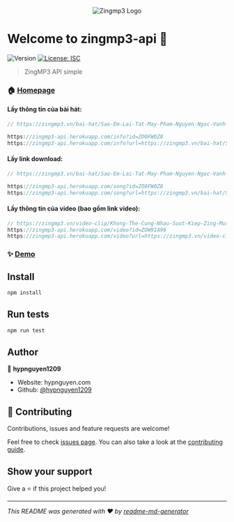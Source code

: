 <p align="center">
  <img src="https://static-zmp3.zadn.vn/skins/zmp3-v5.2/images/icon_zing_mp3_60.png" alt="Zingmp3 Logo"/>
</p>

# Welcome to zingmp3-api 👋
![Version](https://img.shields.io/badge/version-1.0.0-blue.svg?cacheSeconds=2592000)
[![License: ISC](https://img.shields.io/badge/License-ISC-yellow.svg)](#)

> ZingMP3 API simple

### 🏠 [Homepage](https://zingmp3-api.herokuapp.com/)

#### Lấy thông tin của bài hát:
```C
// https://zingmp3.vn/bai-hat/Sao-Em-Lai-Tat-May-Pham-Nguyen-Ngoc-Vanh-B/ZO0FW0Z8.html

https://zingmp3-api.herokuapp.com/info?id=ZO0FW0Z8
https://zingmp3-api.herokuapp.com/info?url=https://zingmp3.vn/bai-hat/Sao-Em-Lai-Tat-May-Pham-Nguyen-Ngoc-Vanh-B/ZO0FW0Z8.html
```
#### Lấy link download: 
```C
// https://zingmp3.vn/bai-hat/Sao-Em-Lai-Tat-May-Pham-Nguyen-Ngoc-Vanh-B/ZO0FW0Z8.html

https://zingmp3-api.herokuapp.com/song?id=ZO0FW0Z8
https://zingmp3-api.herokuapp.com/song?url=https://zingmp3.vn/bai-hat/Sao-Em-Lai-Tat-May-Pham-Nguyen-Ngoc-Vanh-B/ZO0FW0Z8.html
```

#### Lấy thông tin của video (bao gồm link video):
```C
// https://zingmp3.vn/video-clip/Khong-The-Cung-Nhau-Suot-Kiep-Zing-Music-Awards-2020-Hoa-Minzy/ZOW9IA96.html
https://zingmp3-api.herokuapp.com/video?id=ZOW9IA96
https://zingmp3-api.herokuapp.com/video?url=https://zingmp3.vn/video-clip/Khong-The-Cung-Nhau-Suot-Kiep-Zing-Music-Awards-2020-Hoa-Minzy/ZOW9IA96.html
```

### ✨ [Demo](https://zingmp3-api.herokuapp.com/)

## Install

```sh
npm install
```

## Run tests

```sh
npm run test
```

## Author

👤 **hypnguyen1209**

* Website: hypnguyen.com
* Github: [@hypnguyen1209](https://github.com/hypnguyen1209)

## 🤝 Contributing

Contributions, issues and feature requests are welcome!

Feel free to check [issues page](./issues). You can also take a look at the [contributing guide](./graphs/contributors).

## Show your support

Give a ⭐️ if this project helped you!


***
_This README was generated with ❤️ by [readme-md-generator](https://github.com/kefranabg/readme-md-generator)_
